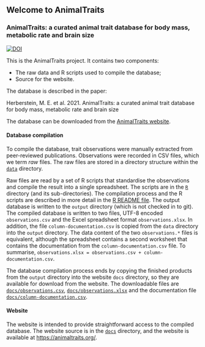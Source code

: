 ## Welcome to AnimalTraits

### AnimalTraits: a curated animal trait database for body mass, metabolic rate and brain size

[![DOI](https://zenodo.org/badge/DOI/10.5281/zenodo.6468938.svg)](https://doi.org/10.5281/zenodo.6468938)



This is the AnimalTraits project. It contains two components: 

- The raw data and R scripts used to compile the database; 
- Source for the website. 

The database is described in the paper:

Herberstein, M. E. et al. 2021. AnimalTraits: a curated animal trait database for body mass, metabolic rate and brain size

The database can be downloaded from the [AnimalTraits website](https://animaltraits.org/).

#### Database compilation

To compile the database, trait observations were manually extracted from peer-reviewed publications. Observations were recorded in CSV files, which we term _raw_ files. The raw files are stored in a directory structure within the [`data`](data) directory.

Raw files are read by a set of R scripts that standardise the observations and compile the result into a single spreadsheet. The scripts are in the [`R`](R) directory (and its sub-directories). The compilation process and the R scripts are described in more detail in the [R README file](R/README.md). The output database is written to the `output` directory (which is not checked in to git). The compiled database is written to two files, UTF-8 encoded `observations.csv` and the Excel spreadsheet format `observations.xlsx`. In addition, the file `column-documentation.csv` is copied from the `data` directory into the `output` directory. The data content of the two `observations.*` files is equivalent, although the spreadsheet contains a second worksheet that contains the documentation from the `column-documentation.csv` file. To summarise, `observations.xlsx = observations.csv + column-documentation.csv`.

The database compilation process ends by copying the finished products from the `output` directory into the website `docs` directory, so they are available for download from the website. The downloadable files are [`docs/observations.csv`](docs/observations.csv), [`docs/observations.xlsx`](docs/observations.csv) and the documentation file [`docs/column-documentation.csv`](docs/column-documentation.csv).

#### Website

The website is intended to provide straightforward access to the compiled database. The website source is in the [`docs`](docs) directory, and the website is available at https://animaltraits.org/.

